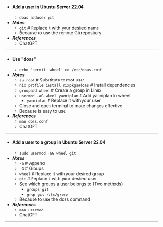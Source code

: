 - #### Add a user in Ubuntu Server 22.04
    - `doas adduser git`
- ***Notes***
    - `git` # Replace it with your desired name
    - Because to use the remote Git repository
- ***References***
    - ChatGPT
- ---
- #### Use "doas"
    - `echo 'permit :wheel' >> /etc/doas.conf`
- ***Notes***
    - `su root` # Substitute to root user
    - `nix profile install nixpkgs#doas` # Install dependencies
    - `groupadd wheel` # Create a group in Linux
    - `usermod -aG wheel yaoniplan` # Add yaoniplan to wheel
        - `yaoniplan` # Replace it with your user
    - Close and open terminal to make changes effective
    - Because is easy to use.
- ***References***
    - `man doas.conf`
    - ChatGPT
- ---
- #### Add a user to a group in Ubuntu Server 22.04
    - `sudo usermod -aG wheel git`
- ***Notes***
    - `-a` # Append
    - `-G` # Groups
    - `wheel` # Replace it with your desired group
    - `git` # Replace it with your desired user
    - See which groups a user belongs to (Two methods)
        - `groups git`
        - `grep git /etc/group`
    - Because to use the doas command
- ***References***
    - `man usermod`
    - ChatGPT
- ---
